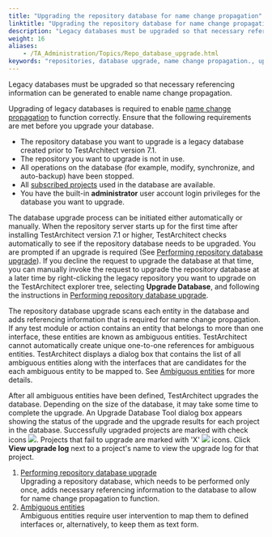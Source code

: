 ```yaml
--- 
title: "Upgrading the repository database for name change propagation"
linktitle: "Upgrading the repository database for name change propagation"
description: "Legacy databases must be upgraded so that necessary referencing information can be generated to enable name change propagation."
weight: 16
aliases: 
    - /TA_Administration/Topics/Repo_database_upgrade.html
keywords: "repositories, database upgrade, name change propagation., upgrades, repository databases, name change propagation."
---
```


Legacy databases must be upgraded so that necessary referencing information can be generated to enable name change propagation.

Upgrading of legacy databases is required to enable [name change propagation](/user-guide/projects-and-project-items/project-items/name-change-propagation) to function correctly. Ensure that the following requirements are met before you upgrade your database.

-   The repository database you want to upgrade is a legacy database created prior to TestArchitect version 7.1.
-   The repository you want to upgrade is not in use.
-   All operations on the database \(for example, modify, synchronize, and auto-backup\) have been stopped.
-   All [subscribed projects](/user-guide/projects-and-project-items/projects-in-testarchitect/project-subscription/subscribing-to-projects) used in the database are available.
-   You have the built-in **administrator** user account login privileges for the database you want to upgrade.

The database upgrade process can be initiated either automatically or manually. When the repository server starts up for the first time after installing TestArchitect version 7.1 or higher, TestArchitect checks automatically to see if the repository database needs to be upgraded. You are prompted if an upgrade is required \(See [Performing repository database upgrade](/administration-guide/repository-server-management/upgrading-the-repository-database-for-name-change-propagation/performing-repository-database-upgrade)\). If you decline the request to upgrade the database at that time, you can manually invoke the request to upgrade the repository database at a later time by right-clicking the legacy repository you want to upgrade on the TestArchitect explorer tree, selecting **Upgrade Database**, and following the instructions in [Performing repository database upgrade](/administration-guide/repository-server-management/upgrading-the-repository-database-for-name-change-propagation/performing-repository-database-upgrade).

The repository database upgrade scans each entity in the database and adds referencing information that is required for name change propagation. If any test module or action contains an entity that belongs to more than one interface, these entities are known as ambiguous entities. TestArchitect cannot automatically create unique one-to-one references for ambiguous entities. TestArchitect displays a dialog box that contains the list of all ambiguous entities along with the interfaces that are candidates for the each ambiguous entity to be mapped to. See [Ambiguous entities](/administration-guide/repository-server-management/upgrading-the-repository-database-for-name-change-propagation/ambiguous-entities) for more details.

After all ambiguous entities have been defined, TestArchitect upgrades the database. Depending on the size of the database, it may take some time to complete the upgrade. An Upgrade Database Tool dialog box appears showing the status of the upgrade and the upgrade results for each project in the database. Successfully upgraded projects are marked with check icons ![](/images/TA_Administration/Images/Repo_upgrade_pass.png). Projects that fail to upgrade are marked with 'X' ![](/images/TA_Administration/Images/Repo_upgrade_fail.png) icons. Click **View upgrade log** next to a project's name to view the upgrade log for that project.

1.  [Performing repository database upgrade](/administration-guide/repository-server-management/upgrading-the-repository-database-for-name-change-propagation/performing-repository-database-upgrade)  
Upgrading a repository database, which needs to be performed only once, adds necessary referencing information to the database to allow for name change propagation to function.
2.  [Ambiguous entities](/administration-guide/repository-server-management/upgrading-the-repository-database-for-name-change-propagation/ambiguous-entities)  
Ambiguous entities require user intervention to map them to defined interfaces or, alternatively, to keep them as text form.




